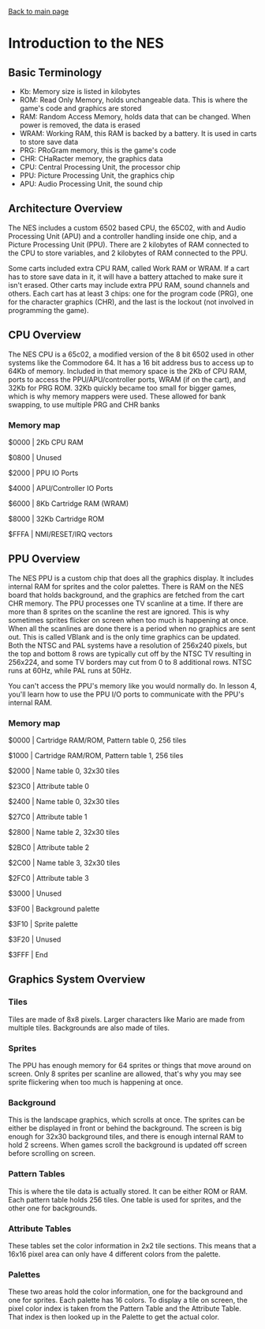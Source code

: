 [Back to main page](https://normalgamer.github.io/NES-Development/)

# Introduction to the NES

## Basic Terminology

- Kb: Memory size is listed in kilobytes
- ROM: Read Only Memory, holds unchangeable data. This is where the game's code and graphics are stored
- RAM: Random Access Memory, holds data that can be changed. When power is removed, the data is erased
- WRAM: Working RAM, this RAM is backed by a battery. It is used in carts to store save data
- PRG: PRoGram memory, this is the game's code
- CHR: CHaRacter memory, the graphics data
- CPU: Central Processing Unit, the processor chip
- PPU: Picture Processing Unit, the graphics chip
- APU: Audio Processing Unit, the sound chip


## Architecture Overview
The NES includes a custom 6502 based CPU, the 65C02, with and Audio Processing Unit (APU) and a controller handling inside one chip, and a Picture Processing Unit (PPU). There are 2 kilobytes of RAM connected to the CPU to store variables, and 2 kilobytes of RAM connected to the PPU.

Some carts included extra CPU RAM, called Work RAM or WRAM. If a cart has to store save data in it, it will have a battery attached to make sure it isn't erased. Other carts may include extra PPU RAM, sound channels and others. Each cart has at least 3 chips: one for the program code (PRG), one for the character graphics (CHR), and the last is the lockout (not involved in programming the game).

## CPU Overview

The NES CPU is a 65c02, a modified version of the 8 bit 6502 used in other systems like the Commodore 64. It has a 16 bit address bus to access up to 64Kb of memory. Included in that memory space is the 2Kb of CPU RAM, ports to access the PPU/APU/controller ports, WRAM (if on the cart), and 32Kb for PRG ROM. 32Kb quickly became too small for bigger games, which is why memory mappers were used. These allowed for bank swapping, to use multiple PRG and CHR banks

### Memory map

$0000   | 2Kb CPU RAM

$0800   | Unused

$2000   | PPU IO Ports

$4000   | APU/Controller IO Ports

$6000   | 8Kb Cartridge RAM (WRAM)

$8000   | 32Kb Cartridge ROM

$FFFA   | NMI/RESET/IRQ vectors

## PPU Overview

The NES PPU is a custom chip that does all the graphics display. It includes internal RAM for sprites and the color palettes. There is RAM on the NES board that holds background, and the graphics are fetched from the cart CHR memory. The PPU processes one TV scanline at a time. If there are more than 8 sprites on the scanline the rest are ignored. This is why sometimes sprites flicker on screen when too much is happening at once. When all the scanlines are done there is a period when no graphics are sent out. This is called VBlank and is the only time graphics can be updated. Both the NTSC and PAL systems have a resolution of 256x240 pixels, but the top and bottom 8 rows are typically cut off by the NTSC TV resulting in 256x224, and some TV borders may cut from 0 to 8 additional rows. NTSC runs at 60Hz, while PAL runs at 50Hz.

You can't access the PPU's memory like you would normally do. In lesson 4, you'll learn how to use the PPU I/O ports to communicate with the PPU's internal RAM.

### Memory map

$0000   | Cartridge RAM/ROM, Pattern table 0, 256 tiles

$1000   | Cartridge RAM/ROM, Pattern table 1, 256 tiles

$2000   | Name table 0, 32x30 tiles

$23C0   | Attribute table 0

$2400   | Name table 0, 32x30 tiles

$27C0   | Attribute table 1

$2800   | Name table 2, 32x30 tiles

$2BC0   | Attribute table 2

$2C00   | Name table 3, 32x30 tiles

$2FC0   | Attribute table 3

$3000   | Unused

$3F00   | Background palette

$3F10   | Sprite palette

$3F20   | Unused

$3FFF   | End

## Graphics System Overview

### Tiles

Tiles are made of 8x8 pixels. Larger characters like Mario are made from multiple tiles. Backgrounds are also made of tiles.

### Sprites

The PPU has enough memory for 64 sprites or things that move around on screen. Only 8 sprites per scanline are allowed, that's why you may see sprite flickering when too much is happening at once.

### Background

This is the landscape graphics, which scrolls at once. The sprites can be either be displayed in front or behind the background. The screen is big enough for 32x30 background tiles, and there is enough internal RAM to hold 2 screens. When games scroll the background is updated off screen before scrolling on screen.

### Pattern Tables

This is where the tile data is actually stored. It can be either ROM or RAM. Each pattern table holds 256 tiles. One table is used for sprites, and the other one for backgrounds.

### Attribute Tables

These tables set the color information in 2x2 tile sections. This means that a 16x16 pixel area can only have 4 different colors from the palette.

### Palettes

These two areas hold the color information, one for the background and one for sprites. Each palette has 16 colors. To display a tile on screen, the pixel color index is taken from the Pattern Table and the Attribute Table. That index is then looked up in the Palette to get the actual color.
